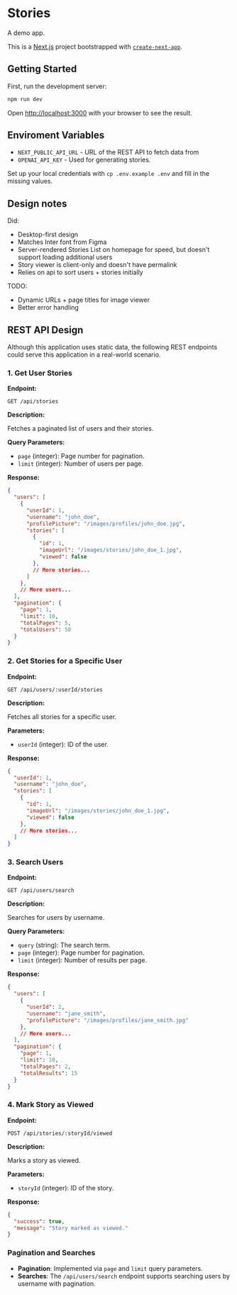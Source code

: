 # Stories

A demo app.

This is a [Next.js](https://nextjs.org) project bootstrapped with [`create-next-app`](https://nextjs.org/docs/app/api-reference/cli/create-next-app).

## Getting Started

First, run the development server:

```bash
npm run dev
```

Open [http://localhost:3000](http://localhost:3000) with your browser to see the result.

## Enviroment Variables

* `NEXT_PUBLIC_API_URL` - URL of the REST API to fetch data from
* `OPENAI_API_KEY` - Used for generating stories.

Set up your local credentials with `cp .env.example .env` and fill in the missing values.

## Design notes

Did:

* Desktop-first design
* Matches Inter font from Figma
* Server-rendered Stories List on homepage for speed, but doesn't support loading additional users
* Story viewer is client-only and doesn't have permalink
* Relies on api to sort users + stories initially

TODO:
* Dynamic URLs + page titles for image viewer
* Better error handling

## REST API Design

Although this application uses static data, the following REST endpoints could serve this application in a real-world scenario.

### 1. Get User Stories

**Endpoint:**

```
GET /api/stories
```

**Description:**

Fetches a paginated list of users and their stories.

**Query Parameters:**

- `page` (integer): Page number for pagination.
- `limit` (integer): Number of users per page.

**Response:**

```json
{
  "users": [
    {
      "userId": 1,
      "username": "john_doe",
      "profilePicture": "/images/profiles/john_doe.jpg",
      "stories": [
        {
          "id": 1,
          "imageUrl": "/images/stories/john_doe_1.jpg",
          "viewed": false
        },
        // More stories...
      ]
    },
    // More users...
  ],
  "pagination": {
    "page": 1,
    "limit": 10,
    "totalPages": 5,
    "totalUsers": 50
  }
}
```

### 2. Get Stories for a Specific User

**Endpoint:**

```
GET /api/users/:userId/stories
```

**Description:**

Fetches all stories for a specific user.

**Parameters:**

- `userId` (integer): ID of the user.

**Response:**

```json
{
  "userId": 1,
  "username": "john_doe",
  "stories": [
    {
      "id": 1,
      "imageUrl": "/images/stories/john_doe_1.jpg",
      "viewed": false
    },
    // More stories...
  ]
}
```

### 3. Search Users

**Endpoint:**

```
GET /api/users/search
```

**Description:**

Searches for users by username.

**Query Parameters:**

- `query` (string): The search term.
- `page` (integer): Page number for pagination.
- `limit` (integer): Number of results per page.

**Response:**

```json
{
  "users": [
    {
      "userId": 2,
      "username": "jane_smith",
      "profilePicture": "/images/profiles/jane_smith.jpg"
    },
    // More users...
  ],
  "pagination": {
    "page": 1,
    "limit": 10,
    "totalPages": 2,
    "totalResults": 15
  }
}
```

### 4. Mark Story as Viewed

**Endpoint:**

```
POST /api/stories/:storyId/viewed
```

**Description:**

Marks a story as viewed.

**Parameters:**

- `storyId` (integer): ID of the story.

**Response:**

```json
{
  "success": true,
  "message": "Story marked as viewed."
}
```

### Pagination and Searches

- **Pagination**: Implemented via `page` and `limit` query parameters.
- **Searches**: The `/api/users/search` endpoint supports searching users by username with pagination.
